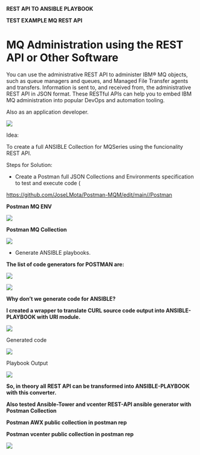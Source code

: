 **REST API TO ANSIBLE PLAYBOOK**


**TEST EXAMPLE MQ REST API**


# <span id="anchor"></span>MQ Administration using the REST API or Other Software

You can use the administrative REST API to administer IBM® MQ objects,
such as queue managers and queues, and Managed File Transfer agents and
transfers. Information is sent to, and received from, the administrative
REST API in JSON format. These RESTful APIs can help you to embed IBM MQ
administration into popular DevOps and automation tooling.

Also as an application developer.

![](https://github.com/JoseLMota/Postman-MQM/edit/main/images/mqrestapi.png)

Idea:

To create a full ANSIBLE Collection for MQSeries using the funcionality
REST API.

Steps for Solution:

  - Create a Postman full JSON Collections and Environments
    specification to test and execute code (

https://github.com/JoseLMota/Postman-MQM/edit/main//Postman

**Postman MQ ENV**


![](https://github.com/JoseLMota/Postman-MQM/tree/main/images/mqenv.png)


**Postman MQ Collection**


![](https://github.com/JoseLMota/Postman-MQM/edit/main/mqcollection.png)



  - Generate ANSIBLE playbooks.

**The list of code generators for POSTMAN are:**

![](https://github.com/JoseLMota/Postman-MQM/edit/main/postmancode.png)

![](https://github.com/JoseLMota/Postman-MQM/edit/main/postmantestmq.png)

**Why don’t we generate code for ANSIBLE?**

**I created a  wrapper to translate CURL source code output into
ANSIBLE-PLAYBOOK with URI module.**

![](https://github.com/JoseLMota/Postman-MQM/edit/main/images/curltoansible.png)

Generated code
 
![](https://github.com/JoseLMota/Postman-MQM/edit/main/images/code.png)


Playbook Output

![](https://github.com/JoseLMota/Postman-MQM/edit/main/images/outputansilbe.png)

 


**So, in theory all REST API can be transformed into ANSIBLE-PLAYBOOK
with this converter.**


**Also tested Ansible-Tower and vcenter REST-API ansible generator with Postman Collection**

**Postman AWX public collection in postman rep**

**Postman vcenter public collection in postman rep**

![](https://github.com/JoseLMota/Postman-MQM/edit/main/images/awxpostmancollection.png)
